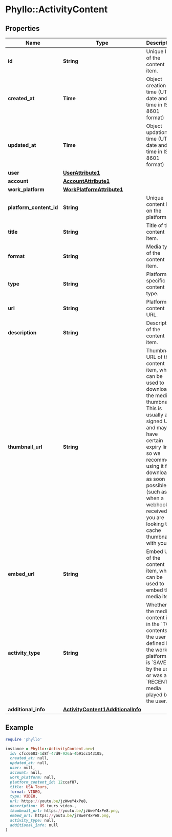 # Phyllo::ActivityContent

## Properties

| Name | Type | Description | Notes |
| ---- | ---- | ----------- | ----- |
| **id** | **String** | Unique ID of the content item. |  |
| **created_at** | **Time** | Object creation time (UTC date and time in ISO 8601 format) |  |
| **updated_at** | **Time** | Object updation time (UTC date and time in ISO 8601 format) |  |
| **user** | [**UserAttribute1**](UserAttribute1.md) |  | [optional] |
| **account** | [**AccountAttribute1**](AccountAttribute1.md) |  | [optional] |
| **work_platform** | [**WorkPlatformAttribute1**](WorkPlatformAttribute1.md) |  | [optional] |
| **platform_content_id** | **String** | Unique content ID on the platform. |  |
| **title** | **String** | Title of the content item. |  |
| **format** | **String** | Media type of the content item. | [optional] |
| **type** | **String** | Platform specific content type. |  |
| **url** | **String** | Platform content URL. |  |
| **description** | **String** | Description of the content item. | [optional] |
| **thumbnail_url** | **String** | Thumbnail URL of the content item, which can be used to download the media thumbnail. This is usually a signed URL and may have certain expiry limits so we recommend using it for downloads as soon as possible (such as when a webhook is received), if you are looking to cache thumbnails with you. | [optional] |
| **embed_url** | **String** | Embed URL of the content item, which can be used to embed the media item. | [optional] |
| **activity_type** | **String** | Whether the media content is in the &#x60;TOP&#x60; contents of the user (as defined by the work platform) or is &#x60;SAVED&#x60; by the user or was a &#x60;RECENT&#x60; media played by the user. |  |
| **additional_info** | [**ActivityContent1AdditionalInfo**](ActivityContent1AdditionalInfo.md) |  | [optional] |

## Example

```ruby
require 'phyllo'

instance = Phyllo::ActivityContent.new(
  id: cfcc6603-1d8f-47d9-926a-4b91cc143105,
  created_at: null,
  updated_at: null,
  user: null,
  account: null,
  work_platform: null,
  platform_content_id: 12ccaf87,
  title: USA Tours,
  format: VIDEO,
  type: VIDEO,
  url: https://youtu.be/jzWweY4xPe8,
  description: US tours video.,
  thumbnail_url: https://youtu.be/jzWweY4xPe8.png,
  embed_url: https://youtu.be/jzWweY4xPe8.png,
  activity_type: null,
  additional_info: null
)
```

